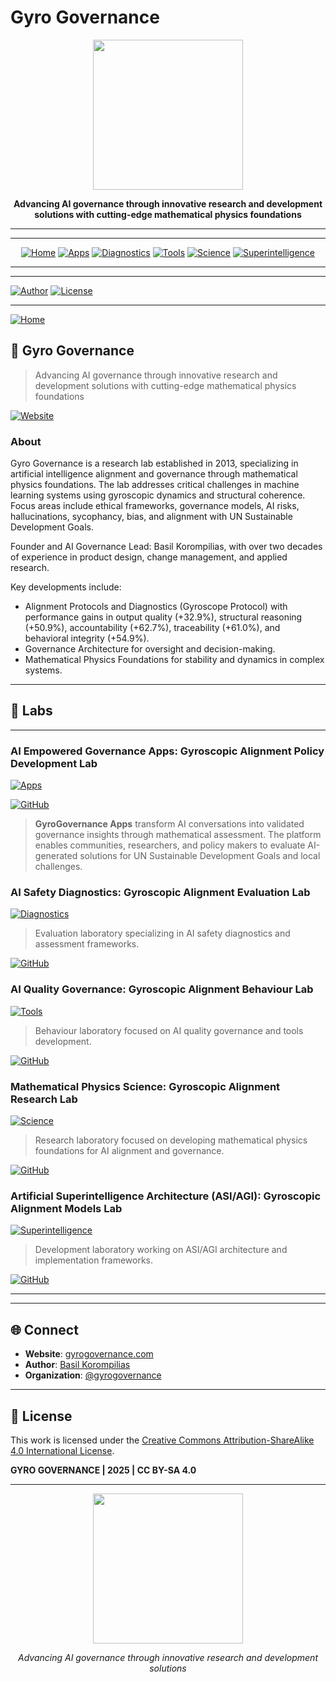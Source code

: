# Gyro Governance

<div align="center">

<a href="https://gyrogovernance.com"><img src="https://raw.githubusercontent.com/gyrogovernance/gyrogovernance.com/main/public/assets/gyrogovernance_stamp.svg" width="240"></a>

**Advancing AI governance through innovative research and development solutions with cutting-edge mathematical physics foundations**

</div>

---

<div align="center">

---


[![Home](../assets/menu/gyro_icon_home.svg)](https://gyrogovernance.com)
[![Apps](../assets/menu/gyro_icon_apps.svg)](https://github.com/gyrogovernance/apps)
[![Diagnostics](../assets/menu/gyro_icon_diagnostics.svg)](https://github.com/gyrogovernance/diagnostics)
[![Tools](../assets/menu/gyro_icon_tools.svg)](https://github.com/gyrogovernance/tools)
[![Science](../assets/menu/gyro_icon_science.svg)](https://github.com/gyrogovernance/science)
[![Superintelligence](../assets/menu/gyro_icon_si.svg)](https://github.com/gyrogovernance/superintelligence)

</div>

---
---

[![Author](https://img.shields.io/badge/Author-Basil%20Korompilias-green?style=for-the-badge&logo=github)](https://korompilias.github.io/)
[![License](https://img.shields.io/badge/License-CC%20BY--SA%204.0-lightgrey?style=for-the-badge)](https://creativecommons.org/licenses/by-sa/4.0/)

</div>

---


[![Home](../assets/gyro_cover_home.png)](https://gyrogovernance.com)

## 💫 Gyro Governance

> Advancing AI governance through innovative research and development solutions with cutting-edge mathematical physics foundations

[![Website](https://img.shields.io/badge/Visit%20Website-4285F4?style=flat-square&logo=googlechrome)](https://gyrogovernance.com)

### About

Gyro Governance is a research lab established in 2013, specializing in artificial intelligence alignment and governance through mathematical physics foundations. The lab addresses critical challenges in machine learning systems using gyroscopic dynamics and structural coherence. Focus areas include ethical frameworks, governance models, AI risks, hallucinations, sycophancy, bias, and alignment with UN Sustainable Development Goals.

Founder and AI Governance Lead: Basil Korompilias, with over two decades of experience in product design, change management, and applied research.

Key developments include:
- Alignment Protocols and Diagnostics (Gyroscope Protocol) with performance gains in output quality (+32.9%), structural reasoning (+50.9%), accountability (+62.7%), traceability (+61.0%), and behavioral integrity (+54.9%).
- Governance Architecture for oversight and decision-making.
- Mathematical Physics Foundations for stability and dynamics in complex systems.

---

## 🔬 Labs

---
### AI Empowered Governance Apps: Gyroscopic Alignment Policy Development Lab

[![Apps](../assets/gyro_cover_apps.png)](https://github.com/gyrogovernance/apps)


[![GitHub](https://img.shields.io/badge/View%20on%20GitHub-181717?style=flat-square&logo=github)](https://github.com/gyrogovernance/apps)

> **GyroGovernance Apps** transform AI conversations into validated governance insights through mathematical assessment. The platform enables communities, researchers, and policy makers to evaluate AI-generated solutions for UN Sustainable Development Goals and local challenges.


### AI Safety Diagnostics: Gyroscopic Alignment Evaluation Lab

[![Diagnostics](../assets/gyro_cover_diagnostics.png)](https://github.com/gyrogovernance/diagnostics)

> Evaluation laboratory specializing in AI safety diagnostics and assessment frameworks.

[![GitHub](https://img.shields.io/badge/View%20on%20GitHub-181717?style=flat-square&logo=github)](https://github.com/gyrogovernance/diagnostics)

### AI Quality Governance: Gyroscopic Alignment Behaviour Lab

[![Tools](../assets/gyro_cover_tools.png)](https://github.com/gyrogovernance/tools)

> Behaviour laboratory focused on AI quality governance and tools development.

[![GitHub](https://img.shields.io/badge/View%20on%20GitHub-181717?style=flat-square&logo=github)](https://github.com/gyrogovernance/tools)

### Mathematical Physics Science: Gyroscopic Alignment Research Lab

[![Science](../assets/gyro_cover_science.png)](https://github.com/gyrogovernance/science)

> Research laboratory focused on developing mathematical physics foundations for AI alignment and governance.

[![GitHub](https://img.shields.io/badge/View%20on%20GitHub-181717?style=flat-square&logo=github)](https://github.com/gyrogovernance/science)

### Artificial Superintelligence Architecture (ASI/AGI): Gyroscopic Alignment Models Lab

[![Superintelligence](../assets/gyro_cover_si.png)](https://github.com/gyrogovernance/superintelligence)

> Development laboratory working on ASI/AGI architecture and implementation frameworks.

[![GitHub](https://img.shields.io/badge/View%20on%20GitHub-181717?style=flat-square&logo=github)](https://github.com/gyrogovernance/superintelligence)

---
---

## 🌐 Connect

- **Website**: [gyrogovernance.com](https://gyrogovernance.com)
- **Author**: [Basil Korompilias](https://korompilias.github.io/)
- **Organization**: [@gyrogovernance](https://github.com/gyrogovernance)

---

## 📄 License

This work is licensed under the [Creative Commons Attribution-ShareAlike 4.0 International License](https://creativecommons.org/licenses/by-sa/4.0/).

**GYRO GOVERNANCE | 2025 | CC BY-SA 4.0**

---

<div align="center">

<a href="https://gyrogovernance.com"><img src="https://raw.githubusercontent.com/gyrogovernance/gyrogovernance.com/main/public/assets/gyrogovernance_stamp.svg" width="240"></a>

*Advancing AI governance through innovative research and development solutions*

</div>
